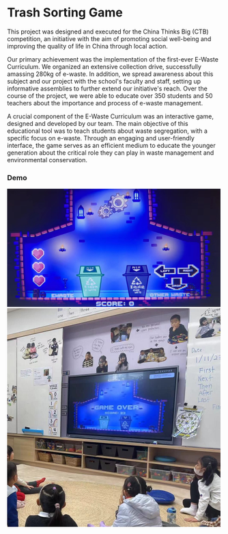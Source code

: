 # Trash Sorting Game

This project was designed and executed for the China Thinks Big (CTB) competition, an initiative with the aim of promoting social well-being and improving the quality of life in China through local action.

Our primary achievement was the implementation of the first-ever E-Waste Curriculum. We organized an extensive collection drive, successfully amassing 280kg of e-waste. In addition, we spread awareness about this subject and our project with the school's faculty and staff, setting up informative assemblies to further extend our initiative's reach. Over the course of the project, we were able to educate over 350 students and 50 teachers about the importance and process of e-waste management.

A crucial component of the E-Waste Curriculum was an interactive game, designed and developed by our team. The main objective of this educational tool was to teach students about waste segregation, with a specific focus on e-waste. Through an engaging and user-friendly interface, the game serves as an efficient medium to educate the younger generation about the critical role they can play in waste management and environmental conservation.

### Demo

<img alt="game demo" width=500 src="ctbdemo.png">

<img alt="game demo" width=500 src="ctbdemo2.png">
